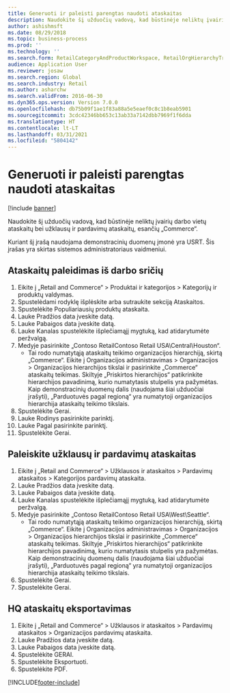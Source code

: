 ```yaml
---
title: Generuoti ir paleisti parengtas naudoti ataskaitas
description: Naudokite šį užduočių vadovą, kad būstinėje neliktų įvairių darbo vietų ataskaitų bei užklausų ir pardavimų ataskaitų, esančių „Commerce“.
author: ashishmsft
ms.date: 08/29/2018
ms.topic: business-process
ms.prod: ''
ms.technology: ''
ms.search.form: RetailCategoryAndProductWorkspace, RetailOrgHierarchyTreeLookup, SrsReportViewerForm
audience: Application User
ms.reviewer: josaw
ms.search.region: Global
ms.search.industry: Retail
ms.author: asharchw
ms.search.validFrom: 2016-06-30
ms.dyn365.ops.version: Version 7.0.0
ms.openlocfilehash: db75b09f1ae1f83a88a5e5eaef0c8c1b8eab5901
ms.sourcegitcommit: 3cdc42346bb653c13ab33a7142dbb7969f1f6dda
ms.translationtype: HT
ms.contentlocale: lt-LT
ms.lasthandoff: 03/31/2021
ms.locfileid: "5804142"
---
```

# <a name="generate-and-run-out-of-box-reports"></a>Generuoti ir paleisti parengtas naudoti ataskaitas

[!include [banner](../includes/banner.md)]

Naudokite šį užduočių vadovą, kad būstinėje neliktų įvairių darbo vietų ataskaitų bei užklausų ir pardavimų ataskaitų, esančių „Commerce“.

Kuriant šį įrašą naudojama demonstracinių duomenų įmonė yra USRT. Šis įrašas yra skirtas sistemos administratoriaus vaidmeniui.

## <a name="launch-reports-from-workspaces"></a>Ataskaitų paleidimas iš darbo sričių
1. Eikite į „Retail and Commerce“ > Produktai ir kategorijos > Kategorijų ir produktų valdymas.
2. Spustelėdami rodyklę išplėskite arba sutraukite sekciją Ataskaitos.
3. Spustelėkite Populiariausių produktų ataskaita.
4. Lauke Pradžios data įveskite datą.
5. Lauke Pabaigos data įveskite datą.
6. Lauke Kanalas spustelėkite išplečiamąjį mygtuką, kad atidarytumėte peržvalgą.
7. Medyje pasirinkite „Contoso RetailContoso Retail USA\Central\Houston“.
    * Tai rodo numatytąją ataskaitų teikimo organizacijos hierarchiją, skirtą „Commerce“.   Eikite į Organizacijos administravimas > Organizacijos > Organizacijos hierarchijos tikslai ir pasirinkite „Commerce“ ataskaitų teikimas. Skiltyje „Priskirtos hierarchijos“ patikrinkite hierarchijos pavadinimą, kurio numatytasis stulpelis yra pažymėtas. Kaip demonstracinių duomenų dalis (naudojama šiai užduočiai įrašyti), „Parduotuvės pagal regioną“ yra numatytoji organizacijos hierarchija ataskaitų teikimo tikslais.     
8. Spustelėkite Gerai.
9. Lauke Rodinys pasirinkite parinktį.
10. Lauke Pagal pasirinkite parinktį.
11. Spustelėkite Gerai.

## <a name="launch-reports-from-the-inquiries-and-sales-reports"></a>Paleiskite užklausų ir pardavimų ataskaitas
1. Eikite į „Retail and Commerce“ > Užklausos ir ataskaitos > Pardavimų ataskaitos > Kategorijos pardavimų ataskaita.
2. Lauke Pradžios data įveskite datą.
3. Lauke Pabaigos data įveskite datą.
4. Lauke Kanalas spustelėkite išplečiamąjį mygtuką, kad atidarytumėte peržvalgą.
5. Medyje pasirinkite „Contoso RetailContoso Retail USA\West\Seattle“.
    * Tai rodo numatytąją ataskaitų teikimo organizacijos hierarchiją, skirtą „Commerce“. Eikite į Organizacijos administravimas > Organizacijos > Organizacijos hierarchijos tikslai ir pasirinkite „Commerce“ ataskaitų teikimas. Skiltyje „Priskirtos hierarchijos“ patikrinkite hierarchijos pavadinimą, kurio numatytasis stulpelis yra pažymėtas. Kaip demonstracinių duomenų dalis (naudojama šiai užduočiai įrašyti), „Parduotuvės pagal regioną“ yra numatytoji organizacijos hierarchija ataskaitų teikimo tikslais.     
6. Spustelėkite Gerai.
7. Spustelėkite Gerai.

## <a name="export-an-hq-reports"></a>HQ ataskaitų eksportavimas
1. Eikite į „Retail and Commerce“ > Užklausos ir ataskaitos > Pardavimų ataskaitos > Organizacijos pardavimų ataskaita.
2. Lauke Pradžios data įveskite datą.
3. Lauke Pabaigos data įveskite datą.
4. Spustelėkite GERAI.
5. Spustelėkite Eksportuoti.
6. Spustelėkite PDF.



[!INCLUDE[footer-include](../../includes/footer-banner.md)]